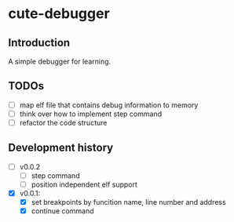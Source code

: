 # cute-debugger
## Introduction
A simple debugger for learning.

## TODOs
- [ ] map elf file that contains debug information to memory
- [ ] think over how to implement step command
- [ ] refactor the code structure

## Development history

- [ ] v0.0.2
  - [ ] step command
  - [ ] position independent elf support

- [x] v0.0.1:
    - [x] set breakpoints by funcition name, line number and address
    - [x] continue command
